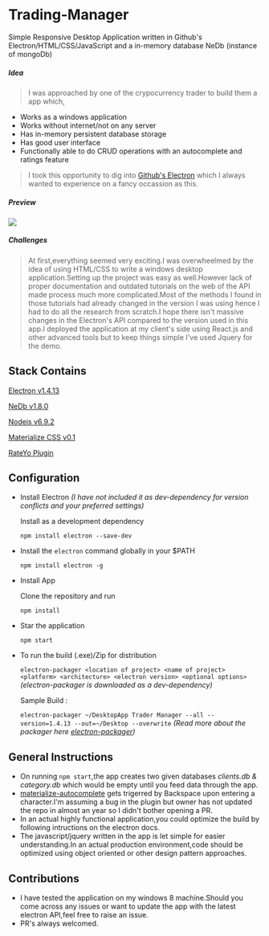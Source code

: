 # Trading-Manager
Simple Responsive Desktop Application written in Github's Electron/HTML/CSS/JavaScript and a in-memory database NeDb (instance of mongoDb)

#####  *Idea*
> I was approached by one of the crypocurrency trader to build them a app which,
   - Works as a windows application
   - Works without internet/not on any server
   - Has in-memory persistent database storage 
   - Has good user interface
   - Functionally able to do CRUD operations with an autocomplete and ratings feature
> I took this opportunity to dig into [Github's Electron](https://electron.atom.io/) which I always wanted to experience on a fancy 
  occassion as this. 
  
 #####  *Preview*
 ![](https://gifyu.com/images/Untitledf2556.gif)

   
#####  *Challenges*
> At first,everything seemed very exciting.I was overwheelmed by the idea of using HTML/CSS to write a windows desktop application.Setting
up the project was easy as well.However lack of proper documentation and outdated tutorials on the web of the API made process much more
complicated.Most of the methods I found in those tutorials had already changed in the version I was using hence I had to do all the research
from scratch.I hope there isn't massive changes in the Electron's API compared to the version used in this app.I deployed the application
at my client's side using React.js and other advanced tools but to keep things simple I've used Jquery for the demo.


Stack Contains
--------------
[Electron v1.4.13](https://electron.atom.io/)

[NeDb v1.8.0](https://github.com/louischatriot/nedb)

[Nodejs v6.9.2](https://nodejs.org/en/)

[Materialize CSS v0.1](http://materializecss.com/)

[RateYo Plugin](http://rateyo.fundoocode.ninja/)

Configuration
--------------
 - Install Electron *(I have not included it as dev-dependency for version conflicts and your preferred settings)*
    
    Install as a development dependency
    
    `npm install electron --save-dev`

 - Install the `electron` command globally in your $PATH
 
    `npm install electron -g`
  
 - Install App
 
   Clone the repository and run
   
   `npm install`
   
 - Star the application
 
   `npm start`
   
- To run the build (.exe)/Zip for distribution

  `electron-packager <location of project> <name of project> <platform> <architecture> <electron version> <optional options>`
  *(electron-packager is downloaded as a dev-dependency)*
  
   Sample Build :
   
   `electron-packager ~/DesktopApp Trader Manager --all --version=1.4.13 --out=~/Desktop --overwrite`
   *(Read more about the packager here [electron-packager](https://github.com/electron-userland/electron-packager))*
   
General Instructions
--------------------
 - On running `npm start`,the app creates two given databases *clients.db & category.db* which would be empty until you feed data 
   through the app.
 - [materialize-autocomplete](https://github.com/icefox0801/materialize-autocomplete) gets trigerred by Backspace upon entering a          character.I'm assuming a bug in the plugin but owner has not updated the repo in almost an year so I didn't bother opening a PR.
 - In an actual highly functional application,you could optimize the build by following intructions on the electron docs.
 - The javascript/jquery written in the app is let simple for easier understanding.In an actual production environment,code should be      optimized using object oriented or other design pattern approaches.
 
 Contributions
--------------
 - I have tested the application on my windows 8 machine.Should you come across any issues or want to update the app with the latest 
   electron API,feel free to raise an issue.
 - PR's always welcomed.
   
   

